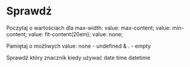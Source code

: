 # Sprawdź
Poczytaj o wartościach dla max-width:
value: max-content;
value: min-content; 
value: fit-content(20em);
value: none;

Pamiętaj o możliwych value: none - undefined & . - empty


Sprawdź który znacznik kiedy używać  date time datetime
